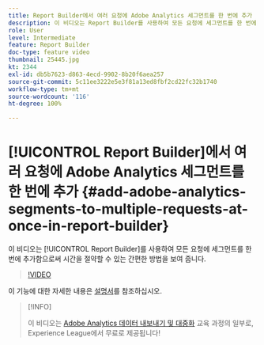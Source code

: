 ```yaml
---
title: Report Builder에서 여러 요청에 Adobe Analytics 세그먼트를 한 번에 추가
description: 이 비디오는 Report Builder를 사용하여 모든 요청에 세그먼트를 한 번에 추가함으로써 시간을 절약할 수 있는 간편한 방법을 보여 줍니다.
role: User
level: Intermediate
feature: Report Builder
doc-type: feature video
thumbnail: 25445.jpg
kt: 2344
exl-id: db5b7623-d863-4ecd-9902-8b20f6aea257
source-git-commit: 5c11ee3222e5e3f81a13ed8fbf2cd22fc32b1740
workflow-type: tm+mt
source-wordcount: '116'
ht-degree: 100%

---
```


# [!UICONTROL Report Builder]에서 여러 요청에 Adobe Analytics 세그먼트를 한 번에 추가 {#add-adobe-analytics-segments-to-multiple-requests-at-once-in-report-builder}

이 비디오는 [!UICONTROL Report Builder]를 사용하여 모든 요청에 세그먼트를 한 번에 추가함으로써 시간을 절약할 수 있는 간편한 방법을 보여 줍니다.

>[!VIDEO](https://video.tv.adobe.com/v/25445/?quality=12)

이 기능에 대한 자세한 내용은 [설명서](https://experienceleague.adobe.com/docs/analytics/analyze/report-builder/home.html?lang=ko)를 참조하십시오.

>[!INFO]
>
> 이 비디오는 [Adobe Analytics 데이터 내보내기 및 대중화](https://experienceleague.adobe.com/?recommended=Analytics-A-1-2022.1.democratizing) 교육 과정의 일부로, Experience League에서 무료로 제공됩니다!